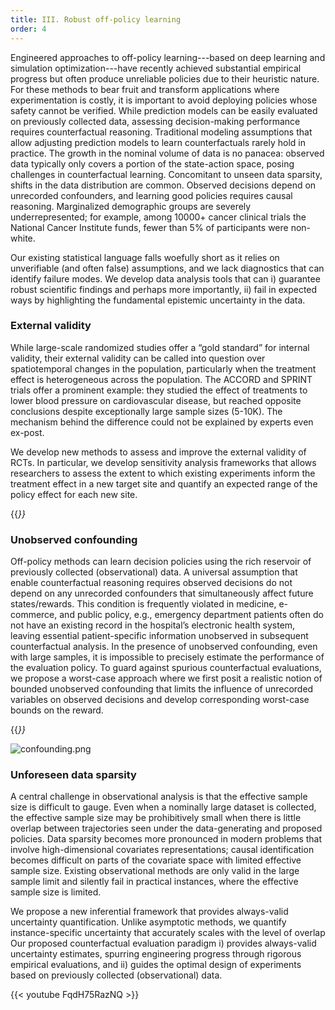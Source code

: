 ```yaml
---
title: III. Robust off-policy learning
order: 4
---
```

Engineered approaches to off-policy learning---based on deep learning and simulation optimization---have recently achieved substantial empirical progress but often produce unreliable policies due to their heuristic nature. For these methods to bear fruit and transform applications where experimentation is costly, it is important to avoid deploying policies whose safety cannot be verified. While prediction models can be easily evaluated on previously collected data, assessing decision-making performance requires counterfactual reasoning. Traditional modeling assumptions that allow adjusting prediction models to learn counterfactuals rarely hold in practice. The growth in the nominal volume of data is no panacea: observed data typically only covers a portion of the state-action space, posing challenges in counterfactual learning. Concomitant to unseen data sparsity, shifts in the data distribution are common. Observed decisions depend on unrecorded confounders, and learning good policies requires causal reasoning. Marginalized demographic groups are severely underrepresented; for example, among 10000+ cancer clinical trials the National Cancer Institute funds, fewer than 5% of participants were non-white. 

Our existing statistical language falls woefully short as it relies on unverifiable (and often false) assumptions, and we lack diagnostics that can identify failure modes. We develop data analysis tools that can i) guarantee robust scientific findings and perhaps more importantly, ii) fail in expected ways by highlighting the fundamental epistemic uncertainty in the data.

### External validity

While large-scale randomized studies offer a “gold standard” for internal validity, their external validity can be called into question over spatiotemporal changes in the population, particularly when the treatment effect is heterogeneous across the population. The ACCORD and SPRINT trials offer a prominent example: they studied the effect of treatments to lower blood pressure on cardiovascular disease, but reached opposite conclusions despite exceptionally large sample sizes (5-10K). The mechanism behind the difference could not be explained by experts even ex-post. 

We develop new methods to assess and improve the external validity of RCTs. In particular, we develop sensitivity analysis frameworks that allows researchers to assess the extent to which existing experiments inform the treatment effect in a new target site and quantify an expected range of the policy effect for each new site. 

{{<cite page="/citations/robust-causal-inference" view="4" >}}

### **Unobserved confounding**

Off-policy methods can learn decision policies using the rich reservoir of previously collected (observational) data. A universal assumption that enable counterfactual reasoning requires observed decisions do not depend on any unrecorded confounders that simultaneously affect future states/rewards. This condition is frequently violated in medicine, e-commerce, and public policy, e.g., emergency department patients often do not have an existing record in the hospital’s electronic health system, leaving essential patient-specific information unobserved in subsequent counterfactual analysis. In the presence of unobserved confounding, even with large samples, it is impossible to precisely estimate the performance of the evaluation policy. To guard against spurious counterfactual evaluations, we propose a worst-case approach where we first posit a realistic notion of bounded unobserved confounding that limits the influence of unrecorded variables on observed decisions and develop corresponding worst-case bounds on the reward. 

{{<cite page="/citations/bounds-on-conditional" view="4" >}}

![confounding.png](/research/confounding.png)

### **Unforeseen data sparsity**

A central challenge in observational analysis is that the effective sample size is difficult to gauge. Even when a nominally large dataset is collected, the effective sample size may be prohibitively small when there is little overlap between trajectories seen under the data-generating and proposed policies. Data sparsity becomes more pronounced in modern problems that involve high-dimensional covariates representations; causal identification becomes difficult on parts of the covariate space with limited effective sample size. Existing observational methods are only valid in the large sample limit and silently fail in practical instances, where the effective sample size is limited. 

We propose a new inferential framework that provides always-valid uncertainty quantification. Unlike asymptotic methods, we quantify instance-specific uncertainty that accurately scales with the level of overlap Our proposed counterfactual evaluation paradigm i) provides always-valid uncertainty estimates, spurring engineering progress through rigorous empirical evaluations, and ii) guides the optimal design of experiments based on previously collected (observational) data.

{{< youtube FqdH75RazNQ >}}